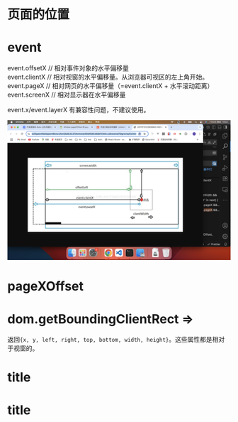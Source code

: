 # 页面的位置

# event

event.offsetX // 相对事件对象的水平偏移量  
event.clientX // 相对视窗的水平偏移量。从浏览器可视区的左上角开始。  
event.pageX // 相对网页的水平偏移量（=event.clientX + 水平滚动距离）  
event.screenX // 相对显示器在水平偏移量

event.x/event.layerX 有兼容性问题，不建议使用。

![](./eventPosition.png)

# pageXOffset

# dom.getBoundingClientRect =>

返回`{x, y, left, right, top, bottom, width, height}`。这些属性都是相对于视窗的。

# title

# title
